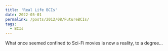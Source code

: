 ```yaml
---
title: 'Real Life BCIs'
date: 2022-05-01
permalink: /posts/2012/08/FutureBCIs/
tags:
  - BCIs
---
```

What once seemed confined to Sci-Fi movies is now a reality, to a degree...




